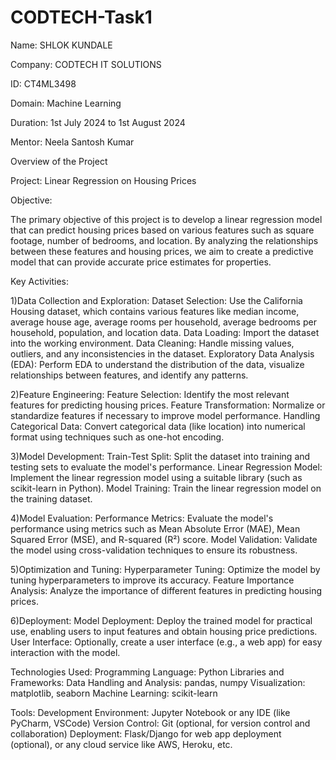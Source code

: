 # CODTECH-Task1
Name: SHLOK KUNDALE

Company: CODTECH IT SOLUTIONS

ID: CT4ML3498

Domain: Machine Learning

Duration: 1st July 2024 to 1st August 2024

Mentor: Neela Santosh Kumar

Overview of the Project

Project: Linear Regression on Housing Prices



Objective:

The primary objective of this project is to develop a linear regression model that can predict housing prices based on various features such as square footage, number of bedrooms, and location. By analyzing the relationships between these features and housing prices, we aim to create a predictive model that can provide accurate price estimates for properties.

Key Activities:

1)Data Collection and Exploration:
Dataset Selection: Use the California Housing dataset, which contains various features like median income, average house age, average rooms per household, average bedrooms per household, population, and location data.
Data Loading: Import the dataset into the working environment.
Data Cleaning: Handle missing values, outliers, and any inconsistencies in the dataset.
Exploratory Data Analysis (EDA): Perform EDA to understand the distribution of the data, visualize relationships between features, and identify any patterns.

2)Feature Engineering:
Feature Selection: Identify the most relevant features for predicting housing prices.
Feature Transformation: Normalize or standardize features if necessary to improve model performance.
Handling Categorical Data: Convert categorical data (like location) into numerical format using techniques such as one-hot encoding.

3)Model Development:
Train-Test Split: Split the dataset into training and testing sets to evaluate the model's performance.
Linear Regression Model: Implement the linear regression model using a suitable library (such as scikit-learn in Python).
Model Training: Train the linear regression model on the training dataset.

4)Model Evaluation:
Performance Metrics: Evaluate the model's performance using metrics such as Mean Absolute Error (MAE), Mean Squared Error (MSE), and R-squared (R²) score.
Model Validation: Validate the model using cross-validation techniques to ensure its robustness.

5)Optimization and Tuning:
Hyperparameter Tuning: Optimize the model by tuning hyperparameters to improve its accuracy.
Feature Importance Analysis: Analyze the importance of different features in predicting housing prices.

6)Deployment:
Model Deployment: Deploy the trained model for practical use, enabling users to input features and obtain housing price predictions.
User Interface: Optionally, create a user interface (e.g., a web app) for easy interaction with the model.

Technologies Used:
Programming Language: Python
Libraries and Frameworks:
Data Handling and Analysis: pandas, numpy
Visualization: matplotlib, seaborn
Machine Learning: scikit-learn

Tools:
Development Environment: Jupyter Notebook or any IDE (like PyCharm, VSCode)
Version Control: Git (optional, for version control and collaboration)
Deployment: Flask/Django for web app deployment (optional), or any cloud service like AWS, Heroku, etc.
